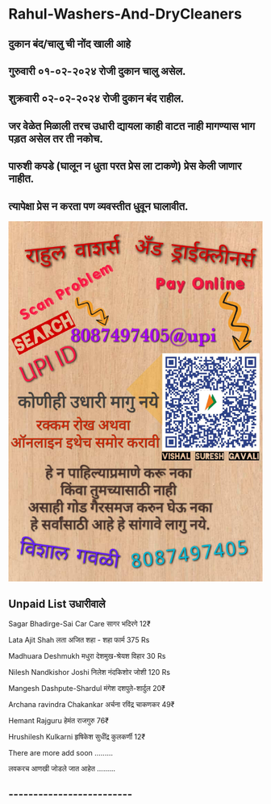 # Rahul-Washers-And-DryCleaners

## **दुकान बंद/चालु ची नोंद खाली आहे**

## **गुरुवारी ०१-०२-२०२४ रोजी दुकान चालु असेल.**

## **शुक्रवारी ०२-०२-२०२४ रोजी दुकान बंद राहील.**



## **जर वेळेत मिळाली तरच उधारी द्यायला काही वाटत नाही मागण्यास भाग पड़त असेल तर ती नकोच.**


## **पारुशी कपडे (घालून न धुता परत प्रेस ला टाकणे) प्रेस केली जाणार नाहीत.**
## **त्यापेक्षा प्रेस न करता पण व्यवस्तीत धुवून घालावीत.**

![Udhari Image](2.jpg)


## **Unpaid List उधारीवाले**

Sagar Bhadirge-Sai Car Care सागर भदिरगे 12₹

Lata Ajit Shah लता अजित शहा - शहा फार्म 375 Rs

Madhuara Deshmukh मधुरा देशमुख-श्रेयश विहार 30 Rs

Nilesh Nandkishor Joshi निलेश नंदकिशोर जोशी 120 Rs

Mangesh Dashpute-Shardul मंगेश दशपुते-शार्दुल 20₹ 

Archana ravindra Chakankar अर्चना रविंद्र चाकणकर 49₹

Hemant Rajguru हेमंत राजगुरु 76₹

Hrushilesh Kulkarni हृषिकेश सुधींद्र कुलकर्णी 12₹

There are more add soon .........

लवकरच आणखी जोडले जात आहेत .........

## -------------------------

